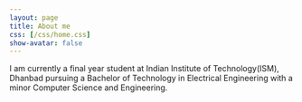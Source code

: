 ```yaml
---
layout: page
title: About me
css: [/css/home.css]
show-avatar: false
---
```

I am currently a final year student at Indian Institute of Technology(ISM), Dhanbad pursuing a Bachelor of Technology in Electrical Engineering with a minor Computer Science and Engineering.